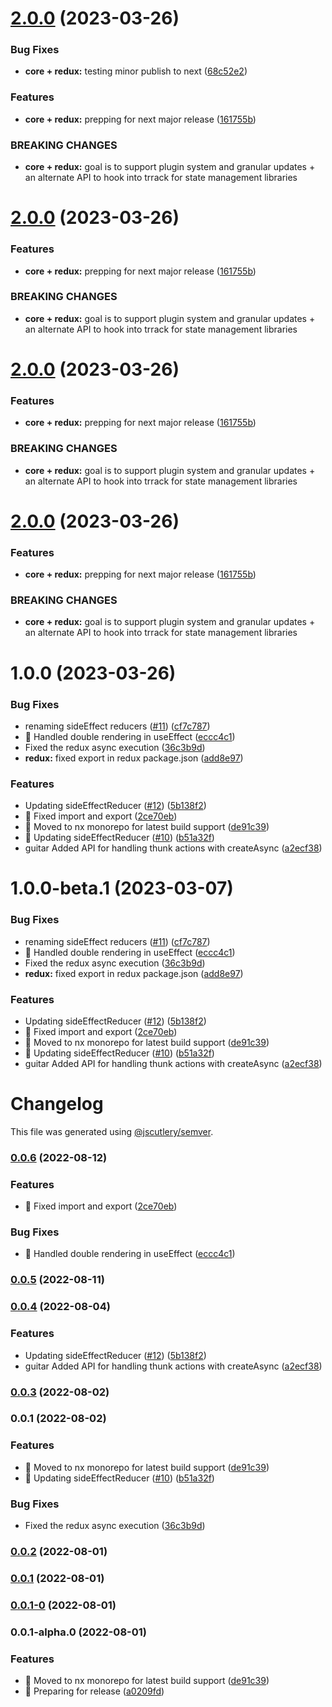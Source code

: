 # [2.0.0](https://github.com/Trrack/trrackjs/compare/@trrack/redux@1.0.0...@trrack/redux@2.0.0) (2023-03-26)


### Bug Fixes

* **core + redux:** testing minor publish to next ([68c52e2](https://github.com/Trrack/trrackjs/commit/68c52e2be12d8723a6129fd765829220749ca067))


### Features

* **core + redux:** prepping for next major release ([161755b](https://github.com/Trrack/trrackjs/commit/161755b28ee7512c818ecd6d3aba2c3a0cb201be))


### BREAKING CHANGES

* **core + redux:** goal is to support plugin system and granular updates +
an alternate API to hook into trrack for state management libraries

# [2.0.0](https://github.com/Trrack/trrackjs/compare/@trrack/redux@1.0.0...@trrack/redux@2.0.0) (2023-03-26)


### Features

* **core + redux:** prepping for next major release ([161755b](https://github.com/Trrack/trrackjs/commit/161755b28ee7512c818ecd6d3aba2c3a0cb201be))


### BREAKING CHANGES

* **core + redux:** goal is to support plugin system and granular updates +
an alternate API to hook into trrack for state management libraries

# [2.0.0](https://github.com/Trrack/trrackjs/compare/@trrack/redux@1.0.0...@trrack/redux@2.0.0) (2023-03-26)


### Features

* **core + redux:** prepping for next major release ([161755b](https://github.com/Trrack/trrackjs/commit/161755b28ee7512c818ecd6d3aba2c3a0cb201be))


### BREAKING CHANGES

* **core + redux:** goal is to support plugin system and granular updates +
an alternate API to hook into trrack for state management libraries

# [2.0.0](https://github.com/Trrack/trrackjs/compare/@trrack/redux@1.0.0...@trrack/redux@2.0.0) (2023-03-26)


### Features

* **core + redux:** prepping for next major release ([161755b](https://github.com/Trrack/trrackjs/commit/161755b28ee7512c818ecd6d3aba2c3a0cb201be))


### BREAKING CHANGES

* **core + redux:** goal is to support plugin system and granular updates +
an alternate API to hook into trrack for state management libraries

# 1.0.0 (2023-03-26)


### Bug Fixes

*  renaming sideEffect reducers ([#11](https://github.com/Trrack/trrackjs/issues/11)) ([cf7c787](https://github.com/Trrack/trrackjs/commit/cf7c787331b27c25de91201449ab16ccea5a36f9))
* 🐛 Handled double rendering in useEffect ([eccc4c1](https://github.com/Trrack/trrackjs/commit/eccc4c11a296e2dd0d77f7c10c9ead04b48831c8))
* Fixed the redux async execution ([36c3b9d](https://github.com/Trrack/trrackjs/commit/36c3b9d40e33b0b2d1d13265bac80997184e890e))
* **redux:** fixed export in redux package.json ([add8e97](https://github.com/Trrack/trrackjs/commit/add8e970d5b64b951977e6b505224fbf00c3db6c))


### Features

*  Updating sideEffectReducer ([#12](https://github.com/Trrack/trrackjs/issues/12)) ([5b138f2](https://github.com/Trrack/trrackjs/commit/5b138f2a9cdad18e61933d2390c51ee656f0f709))
* 🎸 Fixed import and export ([2ce70eb](https://github.com/Trrack/trrackjs/commit/2ce70eb8c0be115771ee7f6dc7c8730e21366b51))
* 🎸 Moved to nx monorepo for latest build support ([de91c39](https://github.com/Trrack/trrackjs/commit/de91c39d649d2442df12bbd06b40b5b274f961f9))
* 🎸 Updating sideEffectReducer ([#10](https://github.com/Trrack/trrackjs/issues/10)) ([b51a32f](https://github.com/Trrack/trrackjs/commit/b51a32f8f86da27f1e1074a5d65b39970299d205))
* guitar Added API for handling thunk actions with createAsync ([a2ecf38](https://github.com/Trrack/trrackjs/commit/a2ecf381aba0b9964bea1593761bc061187e7a9d))

# 1.0.0-beta.1 (2023-03-07)


### Bug Fixes

*  renaming sideEffect reducers ([#11](https://github.com/Trrack/trrackjs/issues/11)) ([cf7c787](https://github.com/Trrack/trrackjs/commit/cf7c787331b27c25de91201449ab16ccea5a36f9))
* 🐛 Handled double rendering in useEffect ([eccc4c1](https://github.com/Trrack/trrackjs/commit/eccc4c11a296e2dd0d77f7c10c9ead04b48831c8))
* Fixed the redux async execution ([36c3b9d](https://github.com/Trrack/trrackjs/commit/36c3b9d40e33b0b2d1d13265bac80997184e890e))
* **redux:** fixed export in redux package.json ([add8e97](https://github.com/Trrack/trrackjs/commit/add8e970d5b64b951977e6b505224fbf00c3db6c))


### Features

*  Updating sideEffectReducer ([#12](https://github.com/Trrack/trrackjs/issues/12)) ([5b138f2](https://github.com/Trrack/trrackjs/commit/5b138f2a9cdad18e61933d2390c51ee656f0f709))
* 🎸 Fixed import and export ([2ce70eb](https://github.com/Trrack/trrackjs/commit/2ce70eb8c0be115771ee7f6dc7c8730e21366b51))
* 🎸 Moved to nx monorepo for latest build support ([de91c39](https://github.com/Trrack/trrackjs/commit/de91c39d649d2442df12bbd06b40b5b274f961f9))
* 🎸 Updating sideEffectReducer ([#10](https://github.com/Trrack/trrackjs/issues/10)) ([b51a32f](https://github.com/Trrack/trrackjs/commit/b51a32f8f86da27f1e1074a5d65b39970299d205))
* guitar Added API for handling thunk actions with createAsync ([a2ecf38](https://github.com/Trrack/trrackjs/commit/a2ecf381aba0b9964bea1593761bc061187e7a9d))

# Changelog

This file was generated using [@jscutlery/semver](https://github.com/jscutlery/semver).

### [0.0.6](https://github.com/Trrack/trrackjs/compare/redux-0.0.5...redux-0.0.6) (2022-08-12)


### Features

* 🎸 Fixed import and export ([2ce70eb](https://github.com/Trrack/trrackjs/commit/2ce70eb8c0be115771ee7f6dc7c8730e21366b51))


### Bug Fixes

* 🐛 Handled double rendering in useEffect ([eccc4c1](https://github.com/Trrack/trrackjs/commit/eccc4c11a296e2dd0d77f7c10c9ead04b48831c8))

### [0.0.5](https://github.com/Trrack/trrackjs/compare/redux-0.0.4...redux-0.0.5) (2022-08-11)

### [0.0.4](https://github.com/Trrack/trrackjs/compare/redux-0.0.3...redux-0.0.4) (2022-08-04)


### Features

*  Updating sideEffectReducer ([#12](https://github.com/Trrack/trrackjs/issues/12)) ([5b138f2](https://github.com/Trrack/trrackjs/commit/5b138f2a9cdad18e61933d2390c51ee656f0f709))
* guitar Added API for handling thunk actions with createAsync  ([a2ecf38](https://github.com/Trrack/trrackjs/commit/a2ecf381aba0b9964bea1593761bc061187e7a9d))

### [0.0.3](https://github.com/Trrack/trrackjs/compare/redux-0.0.2...redux-0.0.3) (2022-08-02)

### 0.0.1 (2022-08-02)


### Features

* 🎸 Moved to nx monorepo for latest build support ([de91c39](https://github.com/Trrack/trrackjs/commit/de91c39d649d2442df12bbd06b40b5b274f961f9))
* 🎸 Updating sideEffectReducer ([#10](https://github.com/Trrack/trrackjs/issues/10)) ([b51a32f](https://github.com/Trrack/trrackjs/commit/b51a32f8f86da27f1e1074a5d65b39970299d205))


### Bug Fixes

* Fixed the redux async execution ([36c3b9d](https://github.com/Trrack/trrackjs/commit/36c3b9d40e33b0b2d1d13265bac80997184e890e))

### [0.0.2](https://github.com/Trrack/trrackjs/compare/redux-0.0.1...redux-0.0.2) (2022-08-01)

### [0.0.1](https://github.com/Trrack/trrackjs/compare/redux-0.0.1-0...redux-0.0.1) (2022-08-01)

### [0.0.1-0](https://github.com/Trrack/trrackjs/compare/redux-0.0.1-alpha.0...redux-0.0.1-0) (2022-08-01)

### 0.0.1-alpha.0 (2022-08-01)


### Features

* 🎸 Moved to nx monorepo for latest build support ([de91c39](https://github.com/Trrack/trrackjs/commit/de91c39d649d2442df12bbd06b40b5b274f961f9))
* 🎸 Preparing for release ([a0209fd](https://github.com/Trrack/trrackjs/commit/a0209fd41d0cb2b8d1d9a530de9e4dc79af3da71))
